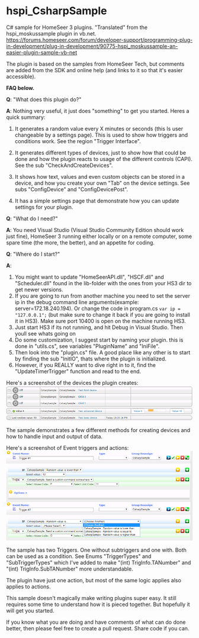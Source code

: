 # hspi_CsharpSample

C# sample for HomeSeer 3 plugins. "Translated" from the hspi_moskussample plugin in vb.net.
https://forums.homeseer.com/forum/developer-support/programming-plug-in-development/plug-in-development/90775-hspi_moskussample-an-easier-plugin-sample-vb-net

The plugin is based on the samples from HomeSeer Tech, but  comments are added from the SDK and online help (and links to it so that it's easier accessible).

**FAQ below.**

**Q**: "What does this plugin do?"

**A**: Nothing very useful, it just does "something" to get you started. Heres a quick summary:
1. It generates a random value every X minutes or seconds (this Is user changeable by a settings page). This is used to show how triggers and conditions work. See the region "Trigger Interface".

2. It generates different types of devices, just to show how that could be done and how the plugin reacts to usage of the different controls (CAPI). See the sub "CheckAndCreateDevices".

3. It shows how text, values and even custom objects can be stored in a device, and how you create your own "Tab" on the device settings. See subs "ConfigDevice" and "ConfigDevicePost".

4. It has a simple settings page that demonstrate how you can update settings for your plugin.


**Q**: "What do I need?"

**A**: You need Visual Studio (Visual Studio Community Edition should work just fine), HomeSeer 3 running either locally or on a remote computer, some spare time (the more, the better), and an appetite for coding.

**Q**: "Where do I start?"

**A**: 
1. You might want to update "HomeSeerAPI.dll", "HSCF.dll" and "Scheduler.dll" found in the lib-folder with the ones from your HS3 dir to get newer versions.
2. If you are going to run from another machine you need to set the server ip in the debug command line arguments(example: server=172.18.240.194). Or change the code in program.cs `var ip = "127.0.0.1";` (but make sure to change it back if you are going to install it in HS3). Make sure port 10400 is open on the machine running HS3.
3. Just start HS3 if its not running, and hit Debug in Visual Studio. Then youll see whats going on
4. Do some customization, I suggest start by naming your plugin. this is done in "utils.cs", see variables "PluginName" and "IniFile".
5. Then look into the "plugin.cs" file. A good place like any other is to start by finding the sub "InitIO", thats where the plugin is initialized.
6. However, if you REALLY want to dive right in to it, find the "UpdateTimerTrigger" function and read to the end.

Here's a screenshot of the devices the plugin creates:
![alt text](readmeimages/devices.png "Devices")

The sample demonstrates a few different methods for creating devices and how to handle input and output of data.

Here's a screenshot of Event triggers and actions:
![alt text](readmeimages/triggeraction.png "Triggers and actions")

The sample has two Triggers. One without subtriggers and one with. Both can be used as a condition. See Enums "TriggerTypes" and "SubTriggerTypes" which I've added to make "(int) TrigInfo.TANumber" and "(int) TrigInfo.SubTANumber" more understandable.

The plugin have just one action, but most of the same logic applies also applies to actions.

This sample doesn't magically make writing plugins super easy. It still requires some time to understand how it is pieced together. But hopefully it will get you started.

If you know what you are doing and have comments of what can do done better, then please feel free to create a pull request. Share code if you can. 

